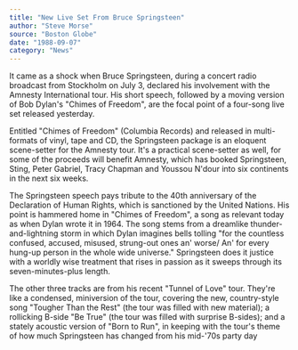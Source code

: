 ```yaml
---
title: "New Live Set From Bruce Springsteen"
author: "Steve Morse"
source: "Boston Globe"
date: "1988-09-07"
category: "News"
---
```


It came as a shock when Bruce Springsteen, during a concert radio broadcast from Stockholm on July 3, declared his involvement with the Amnesty International tour. His short speech, followed by a moving version of Bob Dylan's "Chimes of Freedom", are the focal point of a four-song live set released yesterday.

Entitled "Chimes of Freedom" (Columbia Records) and released in multi-formats of vinyl, tape and CD, the Springsteen package is an eloquent scene-setter for the Amnesty tour. It's a practical scene-setter as well, for some of the proceeds will benefit Amnesty, which has booked Springsteen, Sting, Peter Gabriel, Tracy Chapman and Youssou N'dour into six continents in the next six weeks.

The Springsteen speech pays tribute to the 40th anniversary of the Declaration of Human Rights, which is sanctioned by the United Nations. His point is hammered home in "Chimes of Freedom", a song as relevant today as when Dylan wrote it in 1964. The song stems from a dreamlike thunder-and-lightning storm in which Dylan imagines bells tolling "for the countless confused, accused, misused, strung-out ones an' worse/ An' for every hung-up person in the whole wide universe." Springsteen does it justice with a worldly wise treatment that rises in passion as it sweeps through its seven-minutes-plus length.

The other three tracks are from his recent "Tunnel of Love" tour. They're like a condensed, miniversion of the tour, covering the new, country-style song "Tougher Than the Rest" (the tour was filled with new material); a rollicking B-side "Be True" (the tour was filled with surprise B-sides); and a stately acoustic version of "Born to Run", in keeping with the tour's theme of how much Springsteen has changed from his mid-'70s party day